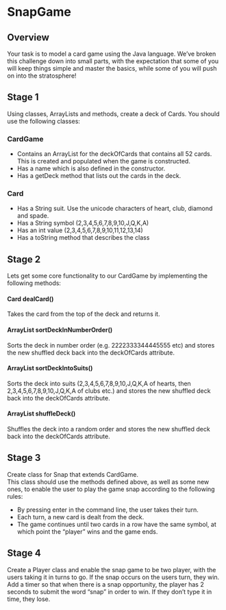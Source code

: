 # SnapGame

## Overview
Your task is to model a card game using the Java language. We’ve broken this challenge down into small parts, with the expectation that
some of you will keep things simple and master the basics, while some of you will push on into the stratosphere!

## Stage 1
Using classes, ArrayLists and methods, create a deck of Cards. You should use the following classes:
### CardGame
* Contains an ArrayList<Card> for the deckOfCards that contains all 52 cards. This is created and populated when the game is
constructed.
* Has a name which is also defined in the constructor.
* Has a getDeck method that lists out the cards in the deck.
### Card
* Has a String suit. Use the unicode characters of heart, club, diamond and spade.
* Has a String symbol (2,3,4,5,6,7,8,9,10,J,Q,K,A)
* Has an int value (2,3,4,5,6,7,8,9,10,11,12,13,14)
* Has a toString method that describes the class

## Stage 2
Lets get some core functionality to our CardGame by implementing the following methods:
#### Card dealCard()
Takes the card from the top of the deck and returns it.
#### ArrayList<Card> sortDeckInNumberOrder()
Sorts the deck in number order (e.g. 2222333344445555 etc) and stores the new shuffled deck back into the deckOfCards attribute.
#### ArrayList<Card> sortDeckIntoSuits()
Sorts the deck into suits (2,3,4,5,6,7,8,9,10,J,Q,K,A of hearts, then 2,3,4,5,6,7,8,9,10,J,Q,K,A of clubs etc.) and stores the new shuffled
deck back into the deckOfCards attribute.
#### ArrayList<Card> shuffleDeck()
Shuffles the deck into a random order and stores the new shuffled deck back into the deckOfCards attribute.

## Stage 3
Create class for Snap that extends CardGame.<br />
This class should use the methods defined above, as well as some new ones, to enable the user to play the game snap according to the
following rules:
* By pressing enter in the command line, the user takes their turn.
* Each turn, a new card is dealt from the deck.
* The game continues until two cards in a row have the same symbol, at which point the “player” wins and the game ends.
## Stage 4
Create a Player class and enable the snap game to be two player, with the users taking it in turns to go. If the snap occurs on the users
turn, they win.<br />
Add a timer so that when there is a snap opportunity, the player has 2 seconds to submit the word “snap” in order to win. If they don’t
type it in time, they lose.
